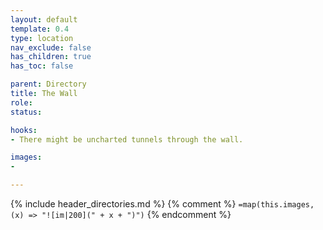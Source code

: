 ```yaml
---
layout: default
template: 0.4
type: location
nav_exclude: false
has_children: true
has_toc: false

parent: Directory
title: The Wall
role: 
status: 

hooks:
- There might be uncharted tunnels through the wall.

images:
- 

---
```


{% include header_directories.md %}
{% comment %}
`=map(this.images, (x) => "![im|200](" + x + ")")`
{% endcomment %}

